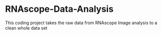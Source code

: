 # RNAscope-Data-Analysis
This coding project takes the raw data from RNAscope Image analysis to a clean whole data set 
